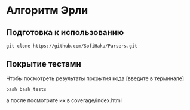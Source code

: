 # Алгоритм Эрли

## Подготовка к использованию
    git clone https://github.com/SofiHaku/Parsers.git


## Покрытие тестами
Чтобы посмотреть результаты покрытия кода [введите в терминале]

    bash bash_tests

а после посмотрите их в coverage/index.html 